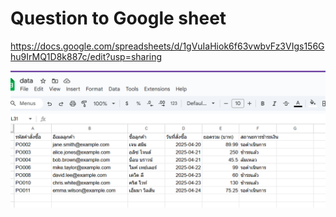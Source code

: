 # Question to  Google sheet 

https://docs.google.com/spreadsheets/d/1gVuIaHiok6f63vwbvFz3VIgs156Ghu9IrMQ1D8k887c/edit?usp=sharing


![Alt text1](./img/00.png)
